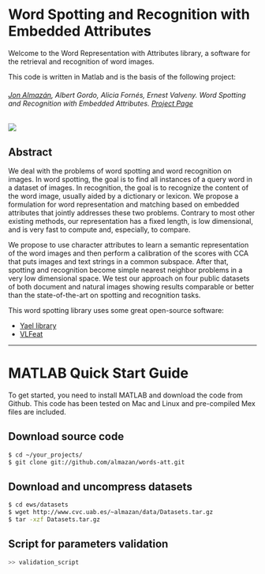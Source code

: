 Word Spotting and Recognition with Embedded Attributes
==

Welcome to the Word Representation with Attributes library, a software for the retrieval and recognition of word images.

This code is written in Matlab and is the basis of the following project:

###### [Jon Almazán](http://www.cvc.uab.es/~almazan), Albert Gordo, Alicia Fornés, Ernest Valveny.  *Word Spotting and Recognition with Embedded Attributes*. [Project Page](http://www.cvc.uab.es/~almazan/index.php/projects/words-att/)

![](http://www.cvc.uab.es/~almazan/wp-content/uploads/2012/07/spaces.png)

Abstract
---

We deal with the problems of word spotting and word recognition on images. In word spotting, the goal is to find all instances of a query word in a dataset of images. In recognition, the goal is to recognize the content of the word image, usually aided by a dictionary or lexicon. We propose a formulation for word representation and matching based on embedded attributes that jointly addresses these two problems. Contrary to most other existing methods, our representation has a fixed length, is low dimensional, and is very fast to compute and, especially, to compare.

We propose to use character attributes to learn a semantic representation of the word images and then perform a calibration of the scores with CCA that puts images and text strings in a common subspace. After that, spotting and recognition become simple nearest neighbor problems in a very low dimensional space. We test our approach on four public datasets of both document and natural images showing results comparable or better than the state-of-the-art on spotting and recognition tasks.

This word spotting library uses some great open-source software:

* [Yael library](https://gforge.inria.fr/projects/yael/) 
* [VLFeat](http://www.vlfeat.org)

----

# MATLAB Quick Start Guide

To get started, you need to install MATLAB and download the code from Github. This code has been tested on Mac and Linux and pre-compiled Mex files are included.

## Download source code
``` sh
$ cd ~/your_projects/
$ git clone git://github.com/almazan/words-att.git
```

## Download and uncompress datasets
``` sh
$ cd ews/datasets
$ wget http://www.cvc.uab.es/~almazan/data/Datasets.tar.gz
$ tar -xzf Datasets.tar.gz
```

## Script for parameters validation

``` sh
>> validation_script
```
